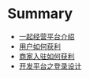 # Summary

* [一起经营平台介绍](README.md)
* [用户如何获利](fen-cheng-gui-ze-she-ji.md)
* [商家入驻如何获利](shang-jia-ru-zhu-ru-he-huo-li.md)
* [开发平台之登录设计](kai-fa-ping-tai-zhi-deng-lu-she-ji.md)

